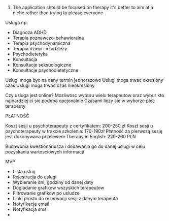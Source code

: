 1. The application should be focused on therapy it's better to aim at a niche rather than trying to please everyone


Usluga np: 
- Diagnoza ADHD 
- Terapia poznawczo-behawioralna
- Terapia psychodynamiczna
- Terapia dzieci i młodzieży
- Psychodietetyka
- Konsultacja 
- Konsultacje seksuologiczne
- Konsultacje psychodietetyczne

Uslugi moga byc na dany termin jednorazowo
Uslugi moga trwac okreslony czas
Uslugi moga trwac czas nieokreslony

Czy usluga jest online?
Mozliwosc wyburu wielu terapeutow oraz wybur kto najbardziej ci sie podoba opcjonalnie 
Czasami liczy sie w wyborze plec terapeuty 

PŁATNOŚĆ

Koszt sesji u psychoterapeuty z certyfikatem: 200-250 zł
Koszt sesji u psychoterapeuty w trakcie szkolenia: 170-190zł
Płatność za pierwszą sesję jest dokonywana przelewem
Therapy in English: 220-260 PLN

Budawonia kwestionariusza i dodawania go do danej uslugi w celu pozyskania wartosciowych informacji 

MVP 
- Lista uslug
- Rejestracja do uslugi 
- Wybieranie dni, godziny od danej daty
- Dogladanie grafikow wszyskich terapeutow 
- Filtrowanie grafikow po usludze
- Linki prosto do rezerwacji sesji z danym terapeuta
- Notyfikacja email 
- Notyfikacja sms
- 
